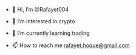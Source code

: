 - 👋 Hi, I’m @Rafayet004
- 👀 I’m interested in crypto
- 🌱 I’m currently learning trading
  
- 📫 How to reach me rafayet.hoque@gmail.com
  
<!---
Rafayet004/Rafayet004 is a ✨ special ✨ repository because its `README.md` (this file) appears on your GitHub profile.
You can click the Preview link to take a look at your changes.
--->
